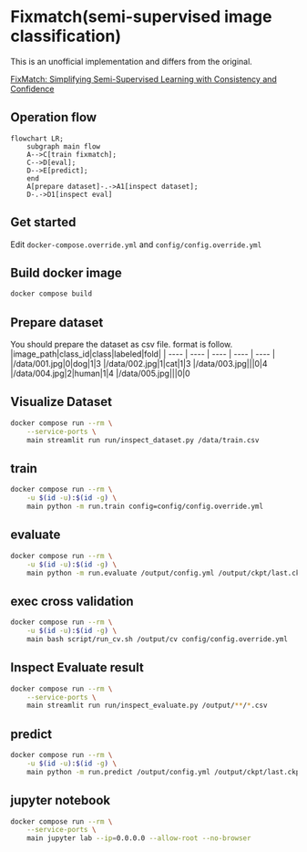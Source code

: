 # Fixmatch(semi-supervised image classification)
This is an unofficial implementation and differs from the original.

[FixMatch: Simplifying Semi-Supervised Learning with Consistency and Confidence](https://arxiv.org/abs/2001.07685)
## Operation flow
```mermaid
flowchart LR;
    subgraph main flow
    A-->C[train fixmatch];
    C-->D[eval];
    D-->E[predict];
    end
    A[prepare dataset]-.->A1[inspect dataset];
    D-.->D1[inspect eval]
```
## Get started
Edit `docker-compose.override.yml` and `config/config.override.yml` 

## Build docker image
```bash
docker compose build
```

## Prepare dataset
You should prepare the dataset as csv file.
format is follow.
|image_path|class_id|class|labeled|fold|
| ---- | ---- | ---- | ---- | ---- |
|/data/001.jpg|0|dog|1|3
|/data/002.jpg|1|cat|1|3
|/data/003.jpg|||0|4
|/data/004.jpg|2|human|1|4
|/data/005.jpg|||0|0

## Visualize Dataset
```bash
docker compose run --rm \
    --service-ports \
    main streamlit run run/inspect_dataset.py /data/train.csv
```

## train
```bash
docker compose run --rm \
    -u $(id -u):$(id -g) \
    main python -m run.train config=config/config.override.yml
```

## evaluate
```bash
docker compose run --rm \
    -u $(id -u):$(id -g) \
    main python -m run.evaluate /output/config.yml /output/ckpt/last.ckpt /output/fold_0.csv
```

## exec cross validation
```bash
docker compose run --rm \
    -u $(id -u):$(id -g) \
    main bash script/run_cv.sh /output/cv config/config.override.yml
```

## Inspect Evaluate result
```bash
docker compose run --rm \
    --service-ports \
    main streamlit run run/inspect_evaluate.py /output/**/*.csv
```

## predict
```bash
docker compose run --rm \
    -u $(id -u):$(id -g) \
    main python -m run.predict /output/config.yml /output/ckpt/last.ckpt /output/preds.csv /data/test/*.jpg
```

## jupyter notebook
```bash
docker compose run --rm \
    --service-ports \
    main jupyter lab --ip=0.0.0.0 --allow-root --no-browser
```
